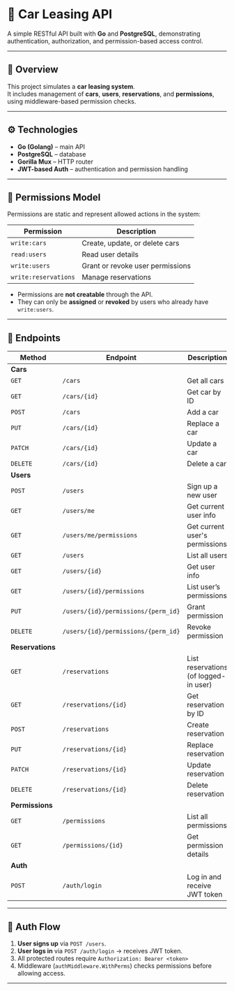 # 🚗 Car Leasing API

A simple RESTful API built with **Go** and **PostgreSQL**, demonstrating authentication, authorization, and permission-based access control.

---

## 🧠 Overview

This project simulates a **car leasing system**.  
It includes management of **cars**, **users**, **reservations**, and **permissions**, using middleware-based permission checks.

---

## ⚙️ Technologies

- **Go (Golang)** – main API
- **PostgreSQL** – database
- **Gorilla Mux** – HTTP router
- **JWT-based Auth** – authentication and permission handling

---

## 🔐 Permissions Model

Permissions are static and represent allowed actions in the system:

| Permission | Description |
|-------------|-------------|
| `write:cars` | Create, update, or delete cars |
| `read:users` | Read user details |
| `write:users` | Grant or revoke user permissions |
| `write:reservations` | Manage reservations |

- Permissions are **not creatable** through the API.
- They can only be **assigned** or **revoked** by users who already have `write:users`.

---

## 🚀 Endpoints

| Method | Endpoint | Description | Auth | Permission |
|--------|-----------|--------------|-------|-------------|
| **Cars** |  |  |  |  |
| `GET` | `/cars` | Get all cars | ❌ | — |
| `GET` | `/cars/{id}` | Get car by ID | ❌ | — |
| `POST` | `/cars` | Add a car | ✅ | `write:cars` |
| `PUT` | `/cars/{id}` | Replace a car | ✅ | `write:cars` |
| `PATCH` | `/cars/{id}` | Update a car | ✅ | `write:cars` |
| `DELETE` | `/cars/{id}` | Delete a car | ✅ | `write:cars` |
| **Users** |  |  |  |  |
| `POST` | `/users` | Sign up a new user | ❌ | — |
| `GET` | `/users/me` | Get current user info | ✅ | — |
| `GET` | `/users/me/permissions` | Get current user's permissions | ✅ | — |
| `GET` | `/users` | List all users | ✅ | `read:users` |
| `GET` | `/users/{id}` | Get user info | ✅ | `read:users` |
| `GET` | `/users/{id}/permissions` | List user’s permissions | ✅ | `read:users` |
| `PUT` | `/users/{id}/permissions/{perm_id}` | Grant permission | ✅ | `write:users` |
| `DELETE` | `/users/{id}/permissions/{perm_id}` | Revoke permission | ✅ | `write:users` |
| **Reservations** |  |  |  |  |
| `GET` | `/reservations` | List reservations (of logged-in user) | ✅ | — |
| `GET` | `/reservations/{id}` | Get reservation by ID | ✅ | (if not owner) `read:reservations` |
| `POST` | `/reservations` | Create reservation | ✅ | `write:reservations` |
| `PUT` | `/reservations/{id}` | Replace reservation | ✅ | `write:reservations` |
| `PATCH` | `/reservations/{id}` | Update reservation | ✅ | `write:reservations` |
| `DELETE` | `/reservations/{id}` | Delete reservation | ✅ | `write:reservations` |
| **Permissions** |  |  |  |  |
| `GET` | `/permissions` | List all permissions | ❌ | — |
| `GET` | `/permissions/{id}` | Get permission details | ❌ | — |
| **Auth** |  |  |  |  |
| `POST` | `/auth/login` | Log in and receive JWT token | ❌ | — |

---

## 🧩 Auth Flow

1. **User signs up** via `POST /users`.
2. **User logs in** via `POST /auth/login` → receives JWT token.
3. All protected routes require `Authorization: Bearer <token>`
4. Middleware (`authMiddleware.WithPerms`) checks permissions before allowing access.

---
